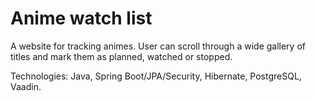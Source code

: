 # Anime watch list

A website for tracking animes. User can scroll through a wide gallery of titles and mark them as planned, watched or stopped.

Technologies: Java, Spring Boot/JPA/Security, Hibernate, PostgreSQL, Vaadin.
